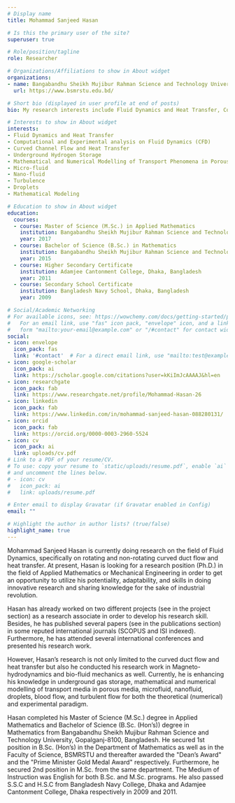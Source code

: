 ```yaml
---
# Display name
title: Mohammad Sanjeed Hasan

# Is this the primary user of the site?
superuser: true

# Role/position/tagline
role: Researcher

# Organizations/Affiliations to show in About widget
organizations:
- name: Bangabandhu Sheikh Mujibur Rahman Science and Technology University
  url: https://www.bsmrstu.edu.bd/

# Short bio (displayed in user profile at end of posts)
bio: My research interests include Fluid Dynamics and Heat Transfer, Computational and Experimental analysis on Fluid Dynamics (CFD).

# Interests to show in About widget
interests:
- Fluid Dynamics and Heat Transfer
- Computational and Experimental analysis on Fluid Dynamics (CFD)
- Curved Channel Flow and Heat Transfer
- Underground Hydrogen Storage
- Mathematical and Numerical Modelling of Transport Phenomena in Porous Media
- Micro-fluid
- Nano-fluid
- Turbulence
- Droplets
- Mathematical Modeling

# Education to show in About widget
education:
  courses:
  - course: Master of Science (M.Sc.) in Applied Mathematics
    institution: Bangabandhu Sheikh Mujibur Rahman Science and Technology University, Gopalganj, Bangladesh
    year: 2017
  - course: Bachelor of Science (B.Sc.) in Mathematics
    institution: Bangabandhu Sheikh Mujibur Rahman Science and Technology University, Gopalganj, Bangladesh
    year: 2015
  - course: Higher Secondary Certificate
    institution: Adamjee Cantonment College, Dhaka, Bangladesh
    year: 2011
  - course: Secondary School Certificate
    institution: Bangladesh Navy School, Dhaka, Bangladesh
    year: 2009

# Social/Academic Networking
# For available icons, see: https://wowchemy.com/docs/getting-started/page-builder/#icons
#   For an email link, use "fas" icon pack, "envelope" icon, and a link in the
#   form "mailto:your-email@example.com" or "/#contact" for contact widget.
social:
- icon: envelope
  icon_pack: fas
  link: '#contact'  # For a direct email link, use "mailto:test@example.org".
- icon: google-scholar
  icon_pack: ai
  link: https://scholar.google.com/citations?user=kKiImJcAAAAJ&hl=en
- icon: researchgate
  icon_pack: fab
  link: https://www.researchgate.net/profile/Mohammad-Hasan-26
- icon: linkedin
  icon_pack: fab
  link: https://www.linkedin.com/in/mohammad-sanjeed-hasan-088280131/
- icon: orcid
  icon_pack: fab
  link: https://orcid.org/0000-0003-2960-5524
- icon: cv
  icon_pack: ai
  link: uploads/cv.pdf
# Link to a PDF of your resume/CV.
# To use: copy your resume to `static/uploads/resume.pdf`, enable `ai` icons in `params.toml`, 
# and uncomment the lines below.
# - icon: cv
#   icon_pack: ai
#   link: uploads/resume.pdf

# Enter email to display Gravatar (if Gravatar enabled in Config)
email: ""

# Highlight the author in author lists? (true/false)
highlight_name: true
---
```


Mohammad Sanjeed Hasan is currently doing research on the field of Fluid Dynamics, specifically on rotating and non-rotating curved duct flow and heat transfer. At present, Hasan is looking for a research position (Ph.D.) in the field of Applied Mathematics or Mechanical Engineering in order to get an opportunity to utilize his potentiality, adaptability, and skills in doing innovative research and sharing knowledge for the sake of industrial revolution.

Hasan has already worked on two different projects (see in the project section) as a research associate in order to develop his research skill. Besides, he has published several papers (see in the publications section) in some reputed international journals (SCOPUS and ISI indexed). Furthermore, he has attended several international conferences and presented his research work.

However, Hasan’s research is not only limited to the curved duct flow and heat transfer but also he conducted his research work in Magneto-hydrodynamics and bio-fluid mechanics as well. Currently, he is enhancing his knowledge in underground gas storage, mathematical and numerical modelling of transport media in porous media, microfluid, nanofluid, droplets, blood flow, and turbulent flow for both the theoretical (numerical) and experimental paradigm.

Hasan completed his Master of Science (M.Sc.) degree in Applied Mathematics and Bachelor of Science (B.Sc. (Hon’s)) degree in Mathematics from Bangabandhu Sheikh Mujibur Rahman Science and Technology University, Gopalganj-8100, Bangladesh. He secured 1st position in B.Sc. (Hon’s) in the Department of Mathematics as well as in the Faculty of Science, BSMRSTU and thereafter awarded the "Dean’s Award" and the "Prime Minister Gold Medal Award" respectively. Furthermore, he secured 2nd position in M.Sc. from the same department. The Medium of Instruction was English for both B.Sc. and M.Sc. programs. He also passed S.S.C and H.S.C from Bangladesh Navy College, Dhaka and Adamjee Cantonment College, Dhaka respectively in 2009 and 2011.
